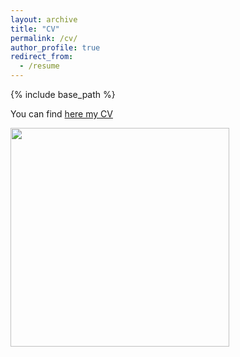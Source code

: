 ```yaml
---
layout: archive
title: "CV"
permalink: /cv/
author_profile: true
redirect_from:
  - /resume
---
```


{% include base_path %}

You can find [here my CV](https://gaiaghirardi.github.io/files/CV_ME.pdf) 


<img src="http://gaiaghirardi.github.io/images/off.jpeg" width="350" />

